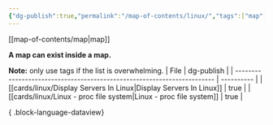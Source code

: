 ```yaml
---
{"dg-publish":true,"permalink":"/map-of-contents/linux/","tags":["map"]}
---
```


[[map-of-contents/map\|map]]

**A map can exist inside a map.**

**Note:** only use tags if the list is overwhelming.
| File                                                                    | dg-publish |
| ----------------------------------------------------------------------- | ---------- |
| [[cards/linux/Display Servers In Linux\|Display Servers In Linux]]   | true       |
| [[cards/linux/Linux -  proc file system\|Linux -  proc file system]] | true       |

{ .block-language-dataview}
